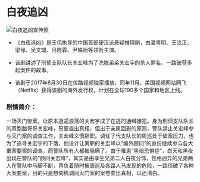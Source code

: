 # 白夜追凶

![白夜追凶宣传照](https://bkimg.cdn.bcebos.com/pic/3ac79f3df8dcd10088e24a54788b4710b9122f4c?x-bce-process=image/watermark,image_d2F0ZXIvYmFpa2UxODA=,g_7,xp_5,yp_5/format,f_auto "宣传照")

- 《白夜追凶》是王伟执导的中国首部硬汉派悬疑推理剧，由潘粤明、王泷正、梁缘、吴文璟、吕晓霖、尹姝贻等领衔主演。

- 该剧讲述了刑侦支队队长关宏峰为了洗脱弟弟关宏宇的杀人罪名，一路破获多起案件的故事。

- 该剧于2017年8月30日在优酷视频独家播放，同年11月，美国视频网站网飞（Netflix）获得该剧的海外发行权，计划在全球190多个国家和地区上线。

### 剧情简介：
  一场灭门惨案，让原本逍遥浪荡的关宏宇成了在逃的通缉嫌犯。身为刑侦支队队长的双胞胎哥哥关宏峰，誓要查出真相，但出于亲属回避的原则，警队禁止关宏峰参与灭门案的调查工作，关宏峰义愤辞职。调任了代支队长的周巡处于破案压力，也为了追寻关宏宇的下落，他设计让离职的关宏峰以“编外顾问”的身份继续参与各大重案要案的调查，而警队所有人都被隐瞒了。由于罹患“黑暗恐惧症”，白天和黑夜出现在警队的“顾问关宏峰”，其实是由孪生兄弟二人白夜分饰，性格迥异的兄弟两人在警队中马脚不断，背负着随时被周巡及各路人马发现的危险，一路侦破了各种大案要案，目的只是想伺机调阅灭门案的案卷查出真相，以还清白。
